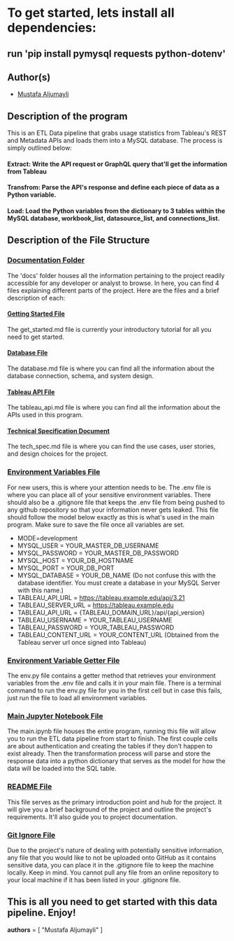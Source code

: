 # To get started, lets install all dependencies:
## run 'pip install pymysql requests python-dotenv'

## Author(s)
- [Mustafa Aljumayli](https://github.com/id-mustafa)

## Description of the program
This is an ETL Data pipeline that grabs usage statistics from Tableau's REST and Metadata APIs and loads them into a MySQL database. The process is simply outlined below:

#### Extract: Write the API request or GraphQL query that'll get the information from Tableau
#### Transfrom: Parse the API's response and define each piece of data as a Python variable.
#### Load: Load the Python variables from the dictionary to 3 tables within the MySQL database, workbook_list, datasource_list, and connections_list.

## Description of the File Structure

### [Documentation Folder](../docs/)
The 'docs' folder houses all the information pertaining to the project readily accessible for any developer or analyst to browse. In here, you can find 4 files explaining different parts of the project. Here are the files and a brief description of each:

#### [Getting Started File](./get_started.md)
The get_started.md file is currently your introductory tutorial for all you need to get started.

#### [Database File](./database.md)
The database.md file is where you can find all the information about the database connection, schema, and system design.

#### [Tableau API File](./tableau_api.md)
The tableau_api.md file is where you can find all the information about the APIs used in this program. 

#### [Technical Specification Document](./tech_spec.md)
The tech_spec.md file is where you can find the use cases, user stories, and design choices for the project.

### [Environment Variables File](../.env)
For new users, this is where your attention needs to be. The .env file is where you can place all of your sensitive environment variables. There should also be a .gitignore file that keeps the .env file from being pushed to any github repository so that your information never gets leaked. This file should follow the model below exactly as this is what's used in the main program. Make sure to save the file once all variables are set.

* MODE=development
* MYSQL_USER = YOUR_MASTER_DB_USERNAME
* MYSQL_PASSWORD = YOUR_MASTER_DB_PASSWORD
* MYSQL_HOST = YOUR_DB_HOSTNAME
* MYSQL_PORT = YOUR_DB_PORT
* MYSQL_DATABASE = YOUR_DB_NAME (Do not confuse this with the database identifier. You must create a database in your MySQL Server with this name.)
* TABLEAU_API_URL = https://tableau.example.edu/api/3.21
* TABLEAU_SERVER_URL = https://tableau.example.edu 
* TABLEAU_API_URL = {TABLEAU_DOMAIN_URL}/api/{api_version}
* TABLEAU_USERNAME = YOUR_TABLEAU_USERNAME
* TABLEAU_PASSWORD = YOUR_TABLEAU_PASSWORD
* TABLEAU_CONTENT_URL = YOUR_CONTENT_URL (Obtained from the Tableau server url once signed into Tableau)

### [Environment Variable Getter File](../env.py)
The env.py file contains a getter method that retrieves your environment variables from the .env file and calls it in your main file. There is a terminal command to run the env.py file for you in the first cell but in case this fails, just run the file to load all environment variables.

### [Main Jupyter Notebook File](../env.py)
The main.ipynb file houses the entire program, running this file will allow you to run the ETL data pipeline from start to finish. The first couple cells are about authentication and creating the tables if they don't happen to exist already. Then the transformation process will parse and store the response data into a python dictionary that serves as the model for how the data will be loaded into the SQL table.

### [README File](../README.md)
This file serves as the primary introduction point and hub for the project. It will give you a brief background of the project and outline the project's requirements. It'll also guide you to project documentation.

### [Git Ignore File](../.gitignore)
Due to the project's nature of dealing with potentially sensitive information, any file that you would like to not be uploaded onto GitHub as it contains sensitive data, you can place it in the .gitignore file to keep the machine locally. Keep in mind. You cannot pull any file from an online repository to your local machine if it has been listed in your .gitignore file.

## This is all you need to get started with this data pipeline. Enjoy!

__authors__ = [
    "Mustafa Aljumayli"
]